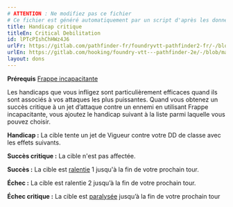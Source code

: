```yaml
---
# ATTENTION : Ne modifiez pas ce fichier
# Ce fichier est généré automatiquement par un script d'après les données du module Foundry VTT officiel et de sa traduction
title: Handicap critique
titleEn: Critical Debilitation
id: lPTcPIshChHWz4J6
urlFr: https://gitlab.com/pathfinder-fr/foundryvtt-pathfinder2-fr/-/blob/master/data/feats/lPTcPIshChHWz4J6.htm
urlEn: https://gitlab.com/hooking/foundry-vtt---pathfinder-2e/-/blob/master/packs/data/feats.db/critical-debilitation.json
layout: dons
---
```

**Prérequis** [Frappe incapacitante](../actions/frappe-incapacitante.md)

Les handicaps que vous infligez sont particulièrement efficaces quand ils sont associés à vos attaques les plus puissantes. Quand vous obtenez un succès critique à un jet d’attaque contre un ennemi en utilisant Frappe incapacitante, vous ajoutez le handicap suivant à la liste parmi laquelle vous pouvez choisir.

**Handicap :** La cible tente un jet de Vigueur contre votre DD de classe avec les effets suivants.

**Succès critique :** La cible n'est pas affectée.

**Succès :** La cible est [ralentie](../conditions/ralenti.md) 1 jusqu'à la fin de votre prochain tour.

**Échec :**  La cible est ralentie 2 jusqu’à la fin de votre prochain tour.

**Échec critique :** La cible est [paralysée](../conditions/paralysé.md) jusqu’à la fin de votre prochain tour
